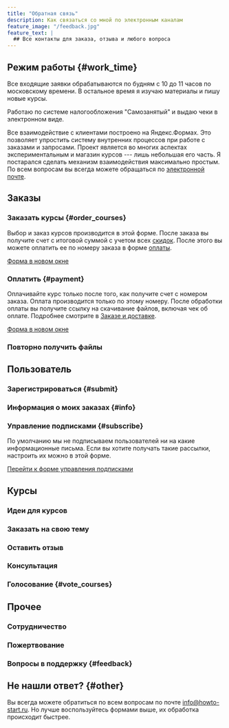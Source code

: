 ```yaml
---
title: "Обратная связь"
description: Как связаться со мной по электронным каналам
feature_image: "/feedback.jpg"
feature_text: |
  ## Все контакты для заказа, отзыва и любого вопроса
---
```


## Режим работы {#work_time}

Все входящие заявки обрабатываются по будням c 10 до 11 часов по
московскому времени.  В остальное время я изучаю материалы и пишу
новые курсы.

Работаю по системе налогообложения "Самозанятый" и выдаю чеки в
электронном виде.

Все взаимодействие с клиентами построено на Яндекс.Формах.  Это
позволяет упростить систему внутренних процессов при работе с заказами
и запросами.  Проект является во многих аспектах экспериментальным и
магазин курсов --- лишь небольшая его часть.  Я постарался сделать
механизм взаимодействия максимально простым.  По всем вопросам вы
всегда можете обращаться по [электронной почте](#other).

## Заказы

### Заказать курсы {#order_courses}

Выбор и заказ курсов производится в этой форме.  После заказа вы
получите счет с итоговой суммой с учетом всех
[скидок](/buy.html#discount).  После этого вы можете оплатить ее по
номеру заказа в форме [оплаты](#payment).

<a href="https://forms.yandex.ru/u/60b39c5b9e15540a20f71f0a/" target="_blank">Форма в новом окне</a>

### Оплатить {#payment}

Оплачивайте курс только после того, как получите счет с номером
заказа.  Оплата производится только по этому номеру.  После обработки
оплаты вы получите ссылку на скачивание файлов, включая чек об
оплате.  Подробнее смотрите в [Заказе и доставке](/help/buy.html).

<a href="https://forms.yandex.ru/u/60eea193c07d3f0c79e007b7/" target="_blank">Форма в новом окне</a>


### Повторно получить файлы

## Пользователь

### Зарегистрироваться {#submit}

### Информация о моих заказах {#info}

### Управление подписками {#subscribe}

По умолчанию мы не подписываем пользователей ни на какие
информационные письма.  Если вы хотите получать такие рассылки,
настроить их можно в этой форме.

[Перейти к форме управления подписками](https://forms.yandex.ru/u/60c60da4b824e7054cb79b07/)

## Курсы

### Идеи для курсов

### Заказать на свою тему

### Оставить отзыв

### Консультация

### Голосование {#vote_courses}

## Прочее

### Сотрудничество

### Пожертвование

### Вопросы в поддержку {#feedback}

## Не нашли ответ? {#other}

Вы всегда можете обратиться по всем вопросам по почте
[info@howto-start.ru](mailto:info@howto-start.ru).  Но лучше
воспользуйтесь формами выше, их обработка происходит быстрее.
